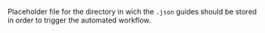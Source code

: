Placeholder file for the directory in wich the `.json` guides should be stored in order to trigger the automated workflow.
